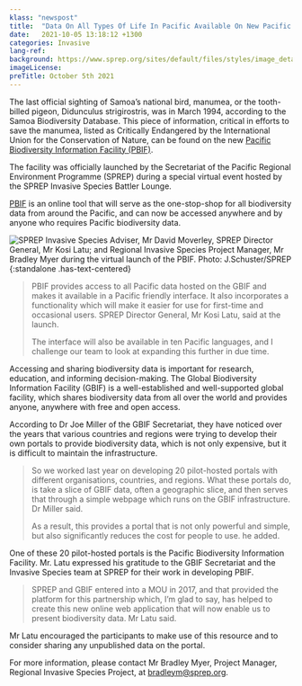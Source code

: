 ```yaml
---
klass: "newspost"
title:  "Data On All Types Of Life In Pacific Available On New Pacific Biodiversity Information Facility"
date:   2021-10-05 13:18:12 +1300
categories: Invasive
lang-ref: 
background: https://www.sprep.org/sites/default/files/styles/image_detai_670_400_/public/images/news/manumea.PNG?itok=dzQMRSF_
imageLicense:
preTitle: October 5th 2021
---
```

The last official sighting of Samoa’s national bird, manumea, or the tooth-billed pigeon, Didunculus strigirostris, was in March 1994, according to the Samoa Biodiversity Database.
This piece of information, critical in efforts to save the manumea, listed as Critically Endangered by the International Union for the Conservation of Nature, can be found on the new [Pacific Biodiversity Information Facility (PBIF)](https://pbif.sprep.org).

The facility was officially launched by the Secretariat of the Pacific Regional Environment Programme (SPREP) during a special virtual event hosted by the SPREP Invasive Species Battler Lounge. 

[PBIF](https://pbif.sprep.org) is an online tool that will serve as the one-stop-shop for all biodiversity data from around the Pacific, and can now be accessed anywhere and by anyone who requires Pacific biodiversity data. 

![SPREP Invasive Species Adviser, Mr David Moverley, SPREP Director General, Mr Kosi Latu; and Regional Invasive Species Project Manager, Mr Bradley Myer during the virtual launch of the PBIF. Photo: J.Schuster/SPREP](https://www.sprep.org/sites/default/files/users/leannem/PBIF_launch-01649.jpg){:standalone .has-text-centered}

> PBIF provides access to all Pacific data hosted on the GBIF and makes it available in a Pacific friendly interface. It also incorporates a functionality which will make it easier for use for first-time and occasional users. SPREP Director General, Mr Kosi Latu, said at the launch.
>
> The interface will also be available in ten Pacific languages, and I challenge our team to look at expanding this further in due time.

Accessing and sharing biodiversity data is important for research, education, and informing decision-making. The Global Biodiversity Information Facility (GBIF) is a well-established and well-supported global facility, which shares biodiversity data from all over the world and provides anyone, anywhere with free and open access. 

 According to Dr Joe Miller of the GBIF Secretariat, they have noticed over the years that various countries and regions were trying to develop their own portals to provide biodiversity data, which is not only expensive, but it is difficult to maintain the infrastructure. 

> So we worked last year on developing 20 pilot-hosted portals with different organisations, countries, and regions. What these portals do, is take a slice of GBIF data, often a geographic slice, and then serves that through a simple webpage which runs on the GBIF infrastructure. Dr Miller said. 
>
> As a result, this provides a portal that is not only powerful and simple, but also significantly reduces the cost for people to use. he added. 

One of these 20 pilot-hosted portals is the Pacific Biodiversity Information Facility. 
Mr. Latu expressed his gratitude to the GBIF Secretariat and the Invasive Species team at SPREP for their work in developing PBIF. 

> SPREP and GBIF entered into a MOU in 2017, and that provided the platform for this partnership which, I’m glad to say, has helped to create this new online web application that will now enable us to present biodiversity data. Mr Latu said.

Mr Latu encouraged the participants to make use of this resource and to consider sharing any unpublished data on the portal. 

For more information, please contact Mr Bradley Myer, Project Manager, Regional Invasive Species Project, at [bradleym@sprep.org](mailto:bradleym@sprep.org).